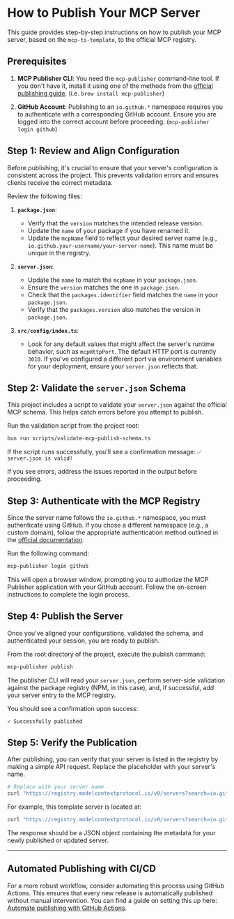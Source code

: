 # How to Publish Your MCP Server

This guide provides step-by-step instructions on how to publish your MCP server, based on the `mcp-ts-template`, to the official MCP registry.

## Prerequisites

1.  **MCP Publisher CLI**: You need the `mcp-publisher` command-line tool. If you don't have it, install it using one of the methods from the [official publishing guide](https://github.com/modelcontextprotocol/registry/blob/main/docs/guides/publishing/publish-server.md#step-1-install-the-publisher-cli). (i.e. `brew install mcp-publisher`)

2.  **GitHub Account**: Publishing to an `io.github.*` namespace requires you to authenticate with a corresponding GitHub account. Ensure you are logged into the correct account before proceeding. (`mcp-publisher login github`)

## Step 1: Review and Align Configuration

Before publishing, it's crucial to ensure that your server's configuration is consistent across the project. This prevents validation errors and ensures clients receive the correct metadata.

Review the following files:

1.  **`package.json`**:
    *   Verify that the `version` matches the intended release version.
    *   Update the `name` of your package if you have renamed it.
    *   Update the `mcpName` field to reflect your desired server name (e.g., `io.github.your-username/your-server-name`). This name must be unique in the registry.

2.  **`server.json`**:
    *   Update the `name` to match the `mcpName` in your `package.json`.
    *   Ensure the `version` matches the one in `package.json`.
    *   Check that the `packages.identifier` field matches the `name` in your `package.json`.
    *   Verify that the `packages.version` also matches the version in `package.json`.

3.  **`src/config/index.ts`**:
    *   Look for any default values that might affect the server's runtime behavior, such as `mcpHttpPort`. The default HTTP port is currently `3010`. If you've configured a different port via environment variables for your deployment, ensure your `server.json` reflects that.

## Step 2: Validate the `server.json` Schema

This project includes a script to validate your `server.json` against the official MCP schema. This helps catch errors before you attempt to publish.

Run the validation script from the project root:

```bash
bun run scripts/validate-mcp-publish-schema.ts
```

If the script runs successfully, you'll see a confirmation message:
`✅ server.json is valid!`

If you see errors, address the issues reported in the output before proceeding.

## Step 3: Authenticate with the MCP Registry

Since the server name follows the `io.github.*` namespace, you must authenticate using GitHub. If you chose a different namespace (e.g., a custom domain), follow the appropriate authentication method outlined in the [official documentation](https://github.com/modelcontextprotocol/registry/blob/main/docs/guides/publishing/publish-server.md#step-4-authenticate).

Run the following command:

```bash
mcp-publisher login github
```

This will open a browser window, prompting you to authorize the MCP Publisher application with your GitHub account. Follow the on-screen instructions to complete the login process.

## Step 4: Publish the Server

Once you've aligned your configurations, validated the schema, and authenticated your session, you are ready to publish.

From the root directory of the project, execute the publish command:

```bash
mcp-publisher publish
```

The publisher CLI will read your `server.json`, perform server-side validation against the package registry (NPM, in this case), and, if successful, add your server entry to the MCP registry.

You should see a confirmation upon success:
```
✓ Successfully published
```

## Step 5: Verify the Publication

After publishing, you can verify that your server is listed in the registry by making a simple API request. Replace the placeholder with your server's name.

```bash
# Replace with your server name
curl "https://registry.modelcontextprotocol.io/v0/servers?search=io.github.your-username/your-server-name"
```

For example, this template server is located at:
```bash
curl "https://registry.modelcontextprotocol.io/v0/servers?search=io.github.cyanheads/mcp-ts-template"
```

The response should be a JSON object containing the metadata for your newly published or updated server.

---

## Automated Publishing with CI/CD

For a more robust workflow, consider automating this process using GitHub Actions. This ensures that every new release is automatically published without manual intervention. You can find a guide on setting this up here: [Automate publishing with GitHub Actions](https://github.com/modelcontextprotocol/registry/blob/main/docs/guides/publishing/github-actions.md).
